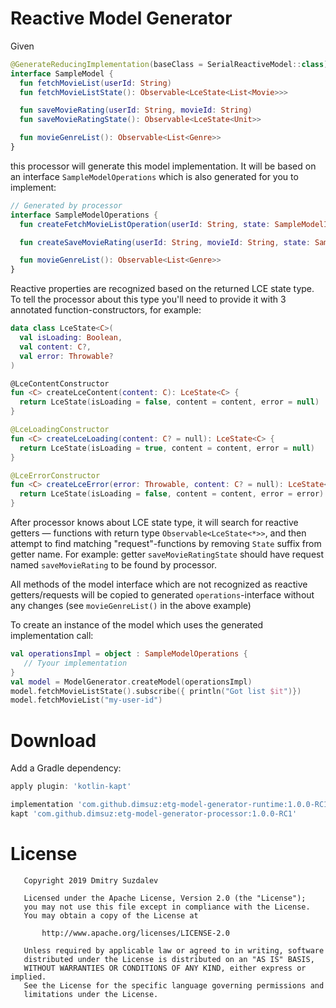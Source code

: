 # Reactive Model Generator

Given

```kotlin
@GenerateReducingImplementation(baseClass = SerialReactiveModel::class)
interface SampleModel {
  fun fetchMovieList(userId: String)
  fun fetchMovieListState(): Observable<LceState<List<Movie>>>

  fun saveMovieRating(userId: String, movieId: String)
  fun saveMovieRatingState(): Observable<LceState<Unit>>

  fun movieGenreList(): Observable<List<Genre>>
}
```

this processor will generate this model implementation.
It will be based on an interface `SampleModelOperations` which is also generated for you to implement:

```kotlin
// Generated by processor
interface SampleModelOperations {
  fun createFetchMovieListOperation(userId: String, state: SampleModelImpl.State): Single<LceState<List<Movie>>>

  fun createSaveMovieRating(userId: String, movieId: String, state: SampleModelImpl.State): Completable

  fun movieGenreList(): Observable<List<Genre>>
}
```

Reactive properties are recognized based on the returned LCE state type. To tell the processor about this type you'll need to provide it with 3 annotated function-constructors, for example:

```kotlin
data class LceState<C>(
  val isLoading: Boolean,
  val content: C?,
  val error: Throwable?
)

@LceContentConstructor
fun <C> createLceContent(content: C): LceState<C> {
  return LceState(isLoading = false, content = content, error = null)
}

@LceLoadingConstructor
fun <C> createLceLoading(content: C? = null): LceState<C> {
  return LceState(isLoading = true, content = content, error = null)
}

@LceErrorConstructor
fun <C> createLceError(error: Throwable, content: C? = null): LceState<C> {
  return LceState(isLoading = false, content = content, error = error)
}
```

After processor knows about LCE state type, it will search for reactive getters — functions with return type `Observable<LceState<*>>`, and then attempt to find matching "request"-functions by removing `State` suffix from getter name. For example: getter `saveMovieRatingState` should have request named `saveMovieRating` to be found by processor.

All methods of the model interface which are not recognized as reactive getters/requests will be copied to generated `operations`-interface without any changes (see `movieGenreList()` in the above example)

To create an instance of the model which uses the generated implementation call:

```kotlin
val operationsImpl = object : SampleModelOperations {
   // Tyour implementation
}
val model = ModelGenerator.createModel(operationsImpl)
model.fetchMovieListState().subscribe({ println("Got list $it")})
model.fetchMovieList("my-user-id")
```

# Download

Add a Gradle dependency:

```gradle
apply plugin: 'kotlin-kapt'

implementation 'com.github.dimsuz:etg-model-generator-runtime:1.0.0-RC1'
kapt 'com.github.dimsuz:etg-model-generator-processor:1.0.0-RC1'
```

# License

```
   Copyright 2019 Dmitry Suzdalev

   Licensed under the Apache License, Version 2.0 (the "License");
   you may not use this file except in compliance with the License.
   You may obtain a copy of the License at

       http://www.apache.org/licenses/LICENSE-2.0

   Unless required by applicable law or agreed to in writing, software
   distributed under the License is distributed on an "AS IS" BASIS,
   WITHOUT WARRANTIES OR CONDITIONS OF ANY KIND, either express or implied.
   See the License for the specific language governing permissions and 
   limitations under the License.
```
